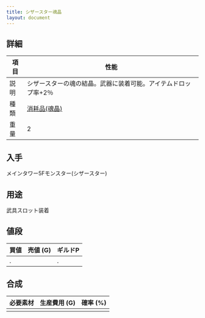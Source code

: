 ```yaml
---
title: シザースター魂晶
layout: document
---
```

## 詳細

|項目|性能|
|---|---|
|説明|シザースターの魂の結晶。武器に装着可能。アイテムドロップ率+2％|
|種類|[消耗品(魂晶)](消耗品(魂晶))|
|重量|2|

## 入手

メインタワー5Fモンスター(シザースター)

## 用途

武具スロット装着

## 値段

|買値|売値 (G)|ギルドP|
|---|---|---|
|.||.|

## 合成

|必要素材|生産費用 (G)|確率 (%)|
|---|---|---|
||||

